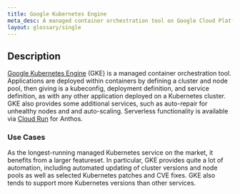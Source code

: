 ```yaml
---
title: Google Kubernetes Engine
meta_desc: A managed container orchestration tool on Google Cloud Platform (GCP), allowing for the deployment and automated management of containerized applications.
layout: glossary/single
---
```


## Description

[Google Kubernetes Engine](https://cloud.google.com/kubernetes-engine) (GKE) is a managed container orchestration tool. Applications are deployed within containers by defining a cluster and node pool, then giving is a kubeconfig, deployment definition, and service definition, as with any other application deployed on a Kubernetes cluster. GKE also provides some additional services, such as auto-repair for unhealthy nodes and and auto-scaling. Serverless functionality is available via [Cloud Run](https://cloud.google.com/run) for Anthos.

### Use Cases

As the longest-running managed Kubernetes service on the market, it benefits from a larger featureset. In particular, GKE provides quite a lot of automation, including automated updating of cluster versions and node pools as well as selected Kubernetes patches and CVE fixes. GKE also tends to support more Kubernetes versions than other services.
